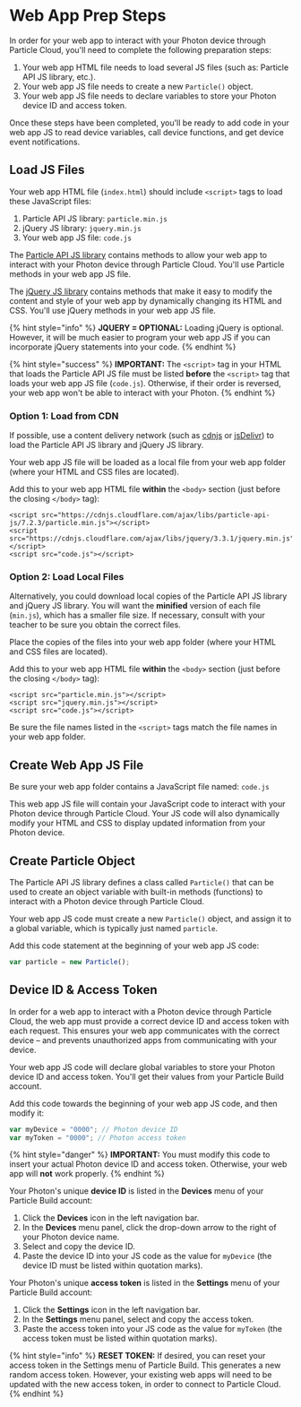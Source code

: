 # Web App Prep Steps

In order for your web app to interact with your Photon device through Particle Cloud, you'll need to complete the following preparation steps:

1. Your web app HTML file needs to load several JS files \(such as:  Particle API JS library, etc.\).
2. Your web app JS file needs to create a new `Particle()` object.
3. Your web app JS file needs to declare variables to store your Photon device ID and access token.

Once these steps have been completed, you'll be ready to add code in your web app JS to read device variables, call device functions, and get device event notifications.

## Load JS Files

Your web app HTML file \(`index.html`\) should include `<script>` tags to load these JavaScript files:

1. Particle API JS library:  `particle.min.js`
2. jQuery JS library:  `jquery.min.js`
3. Your web app JS file:  `code.js`

The [Particle API JS library](https://docs.particle.io/reference/javascript/) contains methods to allow your web app to interact with your Photon device through Particle Cloud. You'll use Particle methods in your web app JS file.

The [jQuery JS library](https://api.jquery.com/) contains methods that make it easy to modify the content and style of your web app by dynamically changing its HTML and CSS. You'll use jQuery methods in your web app JS file.

{% hint style="info" %}
**JQUERY = OPTIONAL:**  Loading jQuery is optional. However, it will be much easier to program your web app JS if you can incorporate jQuery statements into your code.
{% endhint %}

{% hint style="success" %}
**IMPORTANT:**  The `<script>` tag in your HTML that loads the Particle API JS file must be listed **before** the `<script>` tag that loads your web app JS file \(`code.js`\). Otherwise, if their order is reversed, your web app won't be able to interact with your Photon.
{% endhint %}

### Option 1: Load from CDN

If possible, use a content delivery network \(such as [cdnjs](https://cdnjs.com/) or [jsDelivr](https://www.jsdelivr.com/)\) to load the Particle API JS library and jQuery JS library.

Your web app JS file will be loaded as a local file from your web app folder \(where your HTML and CSS files are located\).

Add this to your web app HTML file **within** the `<body>` section \(just before the closing `</body>` tag\):

```markup
<script src="https://cdnjs.cloudflare.com/ajax/libs/particle-api-js/7.2.3/particle.min.js"></script>
<script src="https://cdnjs.cloudflare.com/ajax/libs/jquery/3.3.1/jquery.min.js"></script>
<script src="code.js"></script>
```

### Option 2: Load Local Files

Alternatively, you could download local copies of the Particle API JS library and jQuery JS library. You will want the **minified** version of each file \(`min.js`\), which has a smaller file size. If necessary, consult with your teacher to be sure you obtain the correct files.

Place the copies of the files into your web app folder \(where your HTML and CSS files are located\).

Add this to your web app HTML file **within** the `<body>` section \(just before the closing `</body>` tag\):

```markup
<script src="particle.min.js"></script>
<script src="jquery.min.js"></script>
<script src="code.js"></script>
```

Be sure the file names listed in the `<script>` tags match the file names in your web app folder.

## Create Web App JS File

Be sure your web app folder contains a JavaScript file named:  `code.js`

This web app JS file will contain your JavaScript code to interact with your Photon device through Particle Cloud. Your JS code will also dynamically modify your HTML and CSS to display updated information from your Photon device.

## Create Particle Object

The Particle API JS library defines a class called `Particle()` that can be used to create an object variable with built-in methods \(functions\) to interact with a Photon device through Particle Cloud.

Your web app JS code must create a new `Particle()` object, and assign it to a global variable, which is typically just named `particle`.

Add this code statement at the beginning of your web app JS code:

```javascript
var particle = new Particle();
```

## Device ID & Access Token

In order for a web app to interact with a Photon device through Particle Cloud, the web app must provide a correct device ID and access token with each request. This ensures your web app communicates with the correct device – and prevents unauthorized apps from communicating with your device.

Your web app JS code will declare global variables to store your Photon device ID and access token. You'll get their values from your Particle Build account.

Add this code towards the beginning of your web app JS code, and then modify it:

```javascript
var myDevice = "0000"; // Photon device ID
var myToken = "0000"; // Photon access token
```

{% hint style="danger" %}
**IMPORTANT:**  You must modify this code to insert your actual Photon device ID and access token. Otherwise, your web app will **not** work properly.
{% endhint %}

Your Photon's unique **device ID** is listed in the **Devices** menu of your Particle Build account:

1. Click the **Devices** icon in the left navigation bar.
2. In the **Devices** menu panel, click the drop-down arrow to the right of your Photon device name.
3. Select and copy the device ID.
4. Paste the device ID into your JS code as the value for `myDevice` \(the device ID must be listed within quotation marks\).

Your Photon's unique **access token** is listed in the **Settings** menu of your Particle Build account:

1. Click the **Settings** icon in the left navigation bar.
2. In the **Settings** menu panel, select and copy the access token.
3. Paste the access token into your JS code as the value for `myToken` \(the access token must be listed within quotation marks\).

{% hint style="info" %}
**RESET TOKEN:**  If desired, you can reset your access token in the Settings menu of Particle Build. This generates a new random access token. However, your existing web apps will need to be updated with the new access token, in order to connect to Particle Cloud.
{% endhint %}

